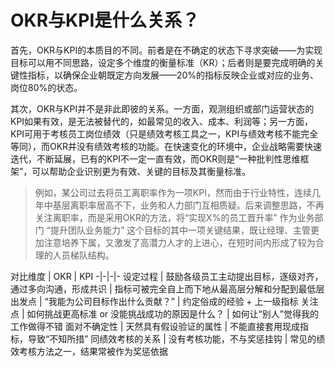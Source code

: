 # OKR与KPI是什么关系？

首先，OKR与KPI的本质目的不同。前者是在不确定的状态下寻求突破——为实现目标可以用不同思路，设定多个维度的衡量标准（KR）；后者则是要完成明确的关键性指标，以确保企业朝既定方向发展——20%的指标反映企业或对应的业务、岗位80%的状态。

其次，OKR与KPI并不是非此即彼的关系。一方面，观测组织或部门运营状态的KPI如果有效，是无法被替代的，如最常见的收入、成本、利润等；另一方面，KPI可用于考核员工岗位绩效（只是绩效考核工具之一，KPI与绩效考核不能完全等同），而OKR并没有绩效考核的功能。在快速变化的环境中，企业战略需要快速迭代，不断延展，已有的KPI不一定一直有效，而OKR则是“一种批判性思维框架”，可以帮助企业识别更为有效、关键的目标及其衡量标准。

 > 例如，某公司过去将员工离职率作为一项KPI，然而由于行业特性，连续几年中基层离职率居高不下，业务和人力部门互相质疑。后来调整思路，不再关注离职率，而是采用OKR的方法，将“实现X%的员工晋升率” 作为业务部门 “提升团队业务能力” 这个目标的其中一项关键结果，既让经理、主管更加注意培养下属，又激发了高潜力人才的上进心，在短时间内形成了较为合理的人员梯队结构。
 
 对比维度 | OKR | KPI
-|-|-|-
设定过程 | 鼓励各级员工主动提出目标，逐级对齐，通过多向沟通，形成共识 | 指标可被完全自上而下地从最高层分解和分配到最低层
出发点 | “我能为公司目标作出什么贡献？” | 约定俗成的经验 + 上一级指标 
关注点 | 如何挑战更高标准 or 没能挑战成功的原因是什么？ | 如何让“别人”觉得我的工作做得不错
面对不确定性 | 天然具有假设验证的属性 | 不能直接套用现成指标，导致“不知所措”
同绩效考核的关系 | 没有考核功能，不与奖惩挂钩 | 常见的绩效考核方法之一，结果常被作为奖惩依据
